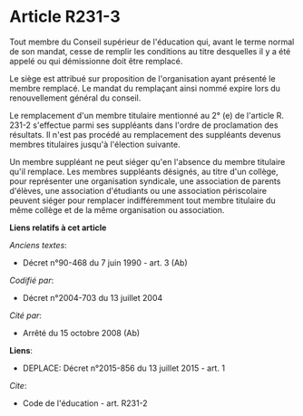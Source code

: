 # Article R231-3

Tout membre du Conseil supérieur de l'éducation qui, avant le terme normal de son mandat, cesse de remplir les conditions au
titre desquelles il y a été appelé ou qui démissionne doit être remplacé. 

Le siège est attribué sur proposition de l'organisation ayant présenté le membre remplacé. Le mandat du remplaçant ainsi
nommé expire lors du renouvellement général du conseil. 

Le remplacement d'un membre titulaire mentionné au 2° (e) de l'article R. 231-2 s'effectue parmi ses suppléants dans l'ordre
de proclamation des résultats. Il n'est pas procédé au remplacement des suppléants devenus membres titulaires jusqu'à
l'élection suivante. 

Un membre suppléant ne peut siéger qu'en l'absence du membre titulaire qu'il remplace. Les membres suppléants désignés, au
titre d'un collège, pour représenter une organisation syndicale, une association de parents d'élèves, une association
d'étudiants ou une association périscolaire peuvent siéger pour remplacer indifféremment tout membre titulaire du même
collège et de la même organisation ou association.

**Liens relatifs à cet article**

_Anciens textes_:

  - Décret n°90-468 du 7 juin 1990 - art. 3 (Ab)

_Codifié par_:

  - Décret n°2004-703 du 13 juillet 2004

_Cité par_:

  - Arrêté du 15 octobre 2008 (Ab)

**Liens**:

  - DEPLACE: Décret n°2015-856 du 13 juillet 2015 - art. 1

_Cite_:

  - Code de l'éducation - art. R231-2
